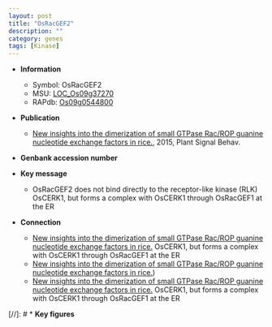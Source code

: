 ```yaml
---
layout: post
title: "OsRacGEF2"
description: ""
category: genes
tags: [Kinase]
---
```


* **Information**  
    + Symbol: OsRacGEF2  
    + MSU: [LOC_Os09g37270](http://rice.plantbiology.msu.edu/cgi-bin/ORF_infopage.cgi?orf=LOC_Os09g37270)  
    + RAPdb: [Os09g0544800](http://rapdb.dna.affrc.go.jp/viewer/gbrowse_details/irgsp1?name=Os09g0544800)  

* **Publication**  
    + [New insights into the dimerization of small GTPase Rac/ROP guanine nucleotide exchange factors in rice.](http://www.ncbi.nlm.nih.gov/pubmed?term=New+insights+into+the+dimerization+of+small+GTPase+Rac/ROP+guanine+nucleotide+exchange+factors+in+rice.%5BTitle%5D), 2015, Plant Signal Behav.

* **Genbank accession number**  

* **Key message**  
    + OsRacGEF2 does not bind directly to the receptor-like kinase (RLK) OsCERK1, but forms a complex with OsCERK1 through OsRacGEF1 at the ER

* **Connection**  
    + [New insights into the dimerization of small GTPase Rac/ROP guanine nucleotide exchange factors in rice.](RLK) OsCERK1, but forms a complex with OsCERK1 through OsRacGEF1 at the ER
    + [New insights into the dimerization of small GTPase Rac/ROP guanine nucleotide exchange factors in rice.](ER))
    + [New insights into the dimerization of small GTPase Rac/ROP guanine nucleotide exchange factors in rice.](RLK) OsCERK1, but forms a complex with OsCERK1 through OsRacGEF1 at the ER

[//]: # * **Key figures**  


